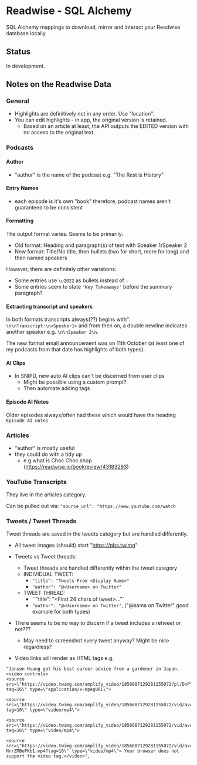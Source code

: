 # Readwise - SQL Alchemy

SQL Alchemy mappings to download, mirror and interact your Readwise database locally.

## Status

In development.

## Notes on the Readwise Data

### General

- Highlights are definitively not in any order. Use "location".
- You can edit highlights - in app, the original version is retained.
    - Based on an article at least, the API outputs the EDITED version with no access to
    the original text

### Podcasts

#### Author
- "author" is the name of the podcast e.g. "The Rest is History"

#### Entry Names
- each episode is it's own "book" therefore, podcast names aren't guaranteed to be consistent

#### Formatting
The output format varies. Seems to be primarily:

- Old format: Heading and paragraph(s) of text with Speaker 1/Speaker 2
- New format: Title/No title, then bullets (two for short, more for long) and then named speakers

However, there are definitely other variations:

- Some entries use `\u2022` as bullets instead of `-`
- Some entries seem to state `'Key Takeaways'` before the summary paragraph?

#### Extracting transcript and speakers

In both formats transcripts always(??) begins with": `\n\nTranscript:\n<Speaker1>` and
from then on, a double newline indicates another speaker e.g. `\n\nSpeaker 2\n`.

The new format email announcement was on 11th October (at least one of my podcasts from
that date has highlights of both types).

#### AI Clips
- In SNIPD, new auto AI clips can't be discerned from user clips
    - Might be possible using a custom prompt?
    - Then automate adding tags

#### Episode AI Notes
Older episodes always/often had these which would have the heading `Episode AI notes`

### Articles

- "author" is mostly useful
- they could do with a tidy up
    - e.g what is Choc Choc shop (https://readwise.io/bookreview/43183293)

### YouTube Transcripts

They live in the articles category.

Can be pulled out via: `"source_url": "https://www.youtube.com/watch`


### Tweets / Tweet Threads

Tweet threads are saved in the tweets category but are handled differently.

- All tweet images (should) start "https://pbs.twimg"
- Tweets vs Tweet threads:
    - Tweet threads are handled differently within the tweet category
    - INDIVIDUAL TWEET:
        - `"title": "Tweets From <Display Name>"`
        - `"author": "@<Username> on Twitter"`
    - TWEET THREAD:
        - ``"title": "<First 24 chars of tweet>..."`
        - ``"author": "@<Username> on Twitter"``,
        ("@sama on Twitter" good example for both types)
- There seems to be no way to discern if a tweet includes a retweet or not???
    - May need to screenshot every tweet anyway? Might be nice regardless?


- Video links will render as HTML tags e.g.

```
"Jensen Huang got his best career advice from a gardener in Japan.
<video controls>
<source src=\"https://video.twimg.com/amplify_video/1856687129281155072/pl/DnPYfotYwx8_rn75.m3u8?tag=16\" type=\"application/x-mpegURL\">

<source src=\"https://video.twimg.com/amplify_video/1856687129281155072/vid/avc1/320x320/SMuHeA9MBI1JbzZB.mp4?tag=16\" type=\"video/mp4\">

<source src=\"https://video.twimg.com/amplify_video/1856687129281155072/vid/avc1/540x540/oSpAGIaXmqLPLcuG.mp4?tag=16\" type=\"video/mp4\">

<source src=\"https://video.twimg.com/amplify_video/1856687129281155072/vid/avc1/720x720/hS8r-NnrZMBoPKb1.mp4?tag=16\" type=\"video/mp4\"> Your browser does not support the video tag.</video>",
```
